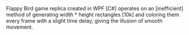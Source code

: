Flappy Bird game replica created in WPF [C#] operates on an [inefficient] method of generating width * height rectangles [10k] and coloring them every frame with a slight time delay, giving the illusion of smooth movement.
